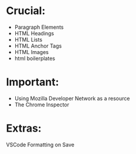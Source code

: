 # Crucial:
- Paragraph Elements
- HTML Headings
- HTML Lists
- HTML Anchor Tags
- HTML Images
- html boilerplates


# Important:
- Using Mozilla Developer Network as a resource
- The Chrome Inspector

# Extras:
VSCode Formatting on Save

